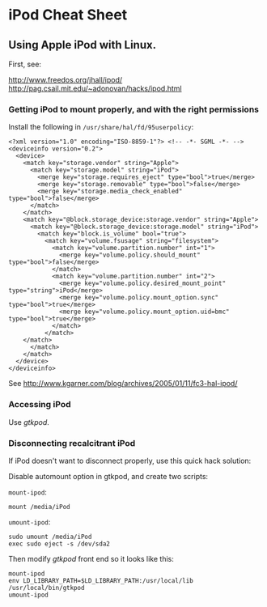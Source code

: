 # iPod Cheat Sheet

## Using Apple iPod with Linux.

First, see:

<http://www.freedos.org/jhall/ipod/>
<http://pag.csail.mit.edu/~adonovan/hacks/ipod.html>

### Getting iPod to mount properly, and with the right permissions

Install the following in `/usr/share/hal/fd/95userpolicy`:

    <?xml version="1.0" encoding="ISO-8859-1"?> <!-- -*- SGML -*- -->
    <deviceinfo version="0.2">
      <device>
        <match key="storage.vendor" string="Apple">
          <match key="storage.model" string="iPod">
            <merge key="storage.requires_eject" type="bool">true</merge>
            <merge key="storage.removable" type="bool">false</merge>
            <merge key="storage.media_check_enabled" type="bool">false</merge>
          </match>
        </match>
        <match key="@block.storage_device:storage.vendor" string="Apple">
          <match key="@block.storage_device:storage.model" string="iPod">
            <match key="block.is_volume" bool="true">
              <match key="volume.fsusage" string="filesystem">
                <match key="volume.partition.number" int="1">
                  <merge key="volume.policy.should_mount" type="bool">false</merge>
                </match>
                <match key="volume.partition.number" int="2">
                  <merge key="volume.policy.desired_mount_point" type="string">iPod</merge>
                  <merge key="volume.policy.mount_option.sync" type="bool">true</merge>
                  <merge key="volume.policy.mount_option.uid=bmc" type="bool">true</merge>
                </match>
              </match>
    	</match>
          </match>
        </match>
      </device>
    </deviceinfo>

See <http://www.kgarner.com/blog/archives/2005/01/11/fc3-hal-ipod/>

### Accessing iPod

Use *gtkpod*.

### Disconnecting recalcitrant iPod

If iPod doesn't want to disconnect properly, use this quick hack solution:

Disable automount option in gtkpod, and create two scripts:

`mount-ipod`:

    mount /media/iPod

`umount-ipod`:

    sudo umount /media/iPod
    exec sudo eject -s /dev/sda2

Then modify *gtkpod* front end so it looks like this:

    mount-ipod
    env LD_LIBRARY_PATH=$LD_LIBRARY_PATH:/usr/local/lib /usr/local/bin/gtkpod
    umount-ipod

